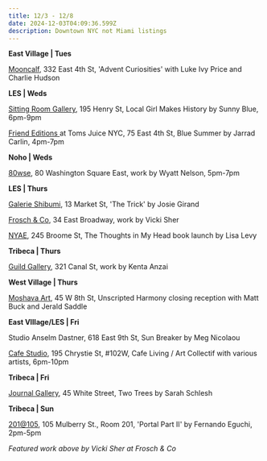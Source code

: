 ```yaml
---
title: 12/3 - 12/8
date: 2024-12-03T04:09:36.599Z
description: Downtown NYC not Miami listings
---
```

**E﻿ast Village | Tues**

[Mooncalf](https://www.instagram.com/mooncalfnyc), 332 East 4th St, 'Advent Curiosities' with Luke Ivy Price and Charlie Hudson

**L﻿ES | Weds**

[Sitting Room Gallery](https://www.instagram.com/sittingroomgallery), 195 Henry St, Local Girl Makes History by Sunny Blue, 6pm-9pm

[Friend Editions ](https://www.instagram.com/friendeditions)at Toms Juice NYC, 75 East 4th St, Blue Summer by Jarrad Carlin, 4pm-7pm

**N﻿oho | Weds**

[8﻿0wse](https://80wse.org/), 80 Washington Square East, work by Wyatt Nelson, 5pm-7pm

**L﻿ES | Thurs**

[Galerie Shibumi](https://www.instagram.com/galerie.shibumi), 13 Market St, 'The Trick' by Josie Girand

[Frosch & Co](https://froschandco.com/current), 34 East Broadway, work by Vicki Sher

[NYAE](https://www.nyartistsequity.org/), 245 Broome St, The Thoughts in My Head book launch by Lisa Levy

**Tribeca | Thurs**

[Guild Gallery](https://rwguildgalleryny.com/blogs/exhibitions/kenta-anzai), 321 Canal St, work by Kenta Anzai

**W﻿est Village | Thurs**

[Moshava Art](https://www.instagram.com/moshava.art), 45 W 8th St, Unscripted Harmony closing reception with Matt Buck and Jerald Saddle

**E﻿ast VIllage/LES | Fri**

Studio Anselm Dastner, 618 East 9th St, Sun Breaker by Meg Nicolaou

[Cafe Studio](https://www.instagram.com/cafestudionyc), 195 Chrystie St, #102W, Cafe Living / Art Collectif with various artists, 6pm-10pm

**T﻿ribeca | Fri**

[Journal Gallery](http://www.thejournalgallery.com/), 45 White Street, Two Trees by Sarah Schlesh

**T﻿ribeca | Sun**

[201@105](https://www.201at105.com/), 105 Mulberry St., Room 201, 'Portal Part II' by Fernando Eguchi, 2pm-5pm

*F﻿eatured work above by Vicki Sher at Frosch & Co*